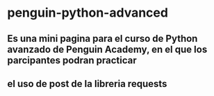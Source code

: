 # penguin-python-advanced
## Es una mini pagina para el curso de Python avanzado de Penguin Academy, en el que los parcipantes podran practicar 
## el uso de post de la libreria requests 

